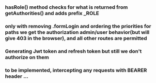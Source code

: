 ### hasRole() method checks for what is returned from getAuthorities() and adds prefix _ROLE

### only with removing .formLogin and ordering the priorities for paths we get the authorization admin/user behavior(but will give 403 in the browser), and all other routes are permitted

### Generating Jwt token and refresh token but still we don't authorize on them

### to be implemented, intercepting any requests with BEARER header ...


